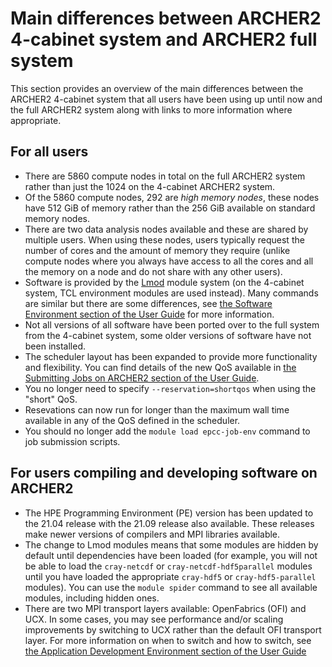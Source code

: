 # Main differences between ARCHER2 4-cabinet system and ARCHER2 full system

This section provides an overview of the main differences between
the ARCHER2 4-cabinet system that all users have been using up until
now and the full ARCHER2 system along with links to more information where 
appropriate.

## For all users

- There are 5860 compute nodes in total on the full ARCHER2 system rather 
  than just the 1024 on the 4-cabinet ARCHER2 system.
- Of the 5860 compute nodes, 292 are *high memory nodes*, these nodes have
  512 GiB of memory rather than the 256 GiB available on standard memory
  nodes.
- There are two data analysis nodes available and these are shared by multiple
  users. When using these nodes, users typically request the number of cores
  and the amount of memory they require (unlike compute nodes where you always
  have access to all the cores and all the memory on a node and do not share
  with any other users).
- Software is provided by the [Lmod](https://lmod.readthedocs.io/) module
  system (on the 4-cabinet system, TCL environment modules are used instead). Many
  commands are similar but there are some differences, see 
  [the Software Environment section of the User Guide](../user-guide/sw-environment.md)
  for more information.
- Not all versions of all software have been ported over to the full system from
  the 4-cabinet system, some older versions of software have not been installed.
- The scheduler layout has been expanded to provide more functionality and 
  flexibility. You can find details of the new QoS available in
  [the Submitting Jobs on ARCHER2 section of the User Guide](../user-guide/scheduler.md).
- You no longer need to specify `--reservation=shortqos` when using the 
  "short" QoS.
- Resevations can now run for longer than the maximum wall time available in
  any of the QoS defined in the scheduler.
- You should no longer add the `module load epcc-job-env` command to job submission
  scripts.

## For users compiling and developing software on ARCHER2

- The HPE Programming Environment (PE) version has been updated to the
  21.04 release with the 21.09 release also available. These releases make
  newer versions of compilers and MPI libraries available.
- The change to Lmod modules means that some modules are hidden by default
  until dependencies have been loaded (for example, you will not be able
  to load the `cray-netcdf` or `cray-netcdf-hdf5parallel` modules until
  you have loaded the appropriate `cray-hdf5` or `cray-hdf5-parallel` modules).
  You can use the `module spider` command to see all available modules, including
  hidden ones.
- There are two MPI transport layers available: OpenFabrics (OFI) and UCX.
  In some cases, you may see performance and/or scaling improvements by switching
  to UCX rather than the default OFI transport layer. For more information on
  when to switch and how to switch, see
  [the Application Development Environment section of the User Guide](../user-guide/dev-environment.md)
